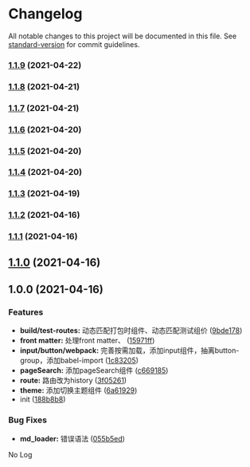 # Changelog

All notable changes to this project will be documented in this file. See [standard-version](https://github.com/conventional-changelog/standard-version) for commit guidelines.

### [1.1.9](https://gitlab.qjdchina.com/FE-zhuozhu/qjdui/compare/v1.1.8...v1.1.9) (2021-04-22)

### [1.1.8](https://gitlab.qjdchina.com/FE-zhuozhu/qjdui/compare/v1.1.7...v1.1.8) (2021-04-21)

### [1.1.7](https://gitlab.qjdchina.com/FE-zhuozhu/qjdui/compare/v1.1.6...v1.1.7) (2021-04-21)

### [1.1.6](https://gitlab.qjdchina.com/FE-zhuozhu/qjdui/compare/v1.1.5...v1.1.6) (2021-04-20)

### [1.1.5](https://gitlab.qjdchina.com/FE-zhuozhu/qjdui/compare/v1.1.4...v1.1.5) (2021-04-20)

### [1.1.4](https://gitlab.qjdchina.com/FE-zhuozhu/qjdui/compare/v1.1.3...v1.1.4) (2021-04-20)

### [1.1.3](https://gitlab.qjdchina.com/FE-zhuozhu/qjdui/compare/v1.1.2...v1.1.3) (2021-04-19)

### [1.1.2](https://gitlab.qjdchina.com/FE-zhuozhu/qjdui/compare/v1.1.1...v1.1.2) (2021-04-16)

### [1.1.1](https://gitlab.qjdchina.com/FE-zhuozhu/qjdui/compare/v1.1.0...v1.1.1) (2021-04-16)

## [1.1.0](https://gitlab.qjdchina.com/FE-zhuozhu/qjdui/compare/v1.0.0...v1.1.0) (2021-04-16)

## 1.0.0 (2021-04-16)


### Features

* **build/test-routes:** 动态匹配打包时组件、动态匹配测试组价 ([9bde178](https://gitlab.qjdchina.com/FE-zhuozhu/qjdui/commit/9bde178bb17f74fda4ec5ed867a01dd22a6b63c3))
* **front matter:** 处理front matter、 ([15971ff](https://gitlab.qjdchina.com/FE-zhuozhu/qjdui/commit/15971ff2e28bd97305a5dd708991bdd7f3cd4000))
* **input/button/webpack:** 完善按需加载，添加input组件，抽离button-group，添加babel-import ([1c83205](https://gitlab.qjdchina.com/FE-zhuozhu/qjdui/commit/1c8320540375cd6a29de10bf575bad41a2c114f2))
* **pageSearch:** 添加pageSearch组件 ([c669185](https://gitlab.qjdchina.com/FE-zhuozhu/qjdui/commit/c669185375619ada1d9bef852e4a9149c62e1773))
* **route:** 路由改为history ([3f05261](https://gitlab.qjdchina.com/FE-zhuozhu/qjdui/commit/3f05261e39b2cd587002763dc446a92449f7c526))
* **theme:** 添加切换主题组件 ([6a61929](https://gitlab.qjdchina.com/FE-zhuozhu/qjdui/commit/6a61929e7830bf3279aa62909050503cbde93abb))
* init ([188b8b8](https://gitlab.qjdchina.com/FE-zhuozhu/qjdui/commit/188b8b8cf0631c989a5435503627d1208d797a2a))


### Bug Fixes

* **md_loader:** 错误语法 ([055b5ed](https://gitlab.qjdchina.com/FE-zhuozhu/qjdui/commit/055b5ed2d8803af5b2bbd8ce49bcc1f6b3d777ff))

No Log